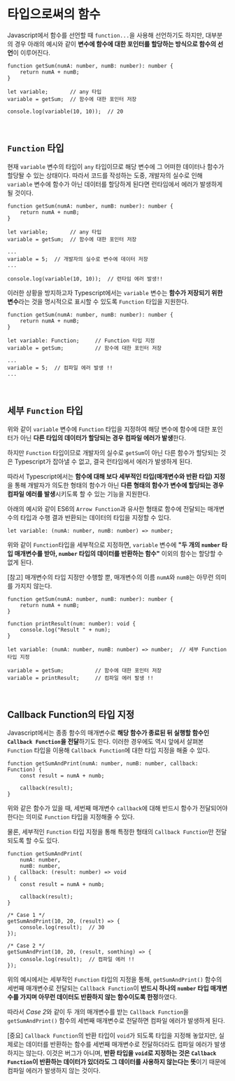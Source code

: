 # 타입으로써의 함수

Javascript에서 함수를 선언할 때 `function...`을 사용해 선언하기도 하지만, 대부분의 경우 아래의 예시와 같이 **변수에 함수에 대한 포인터를 할당하는 방식으로 함수의 선언**이 이루어진다.

```
function getSum(numA: number, numB: number): number {
    return numA + numB;
}

let variable;       // any 타입
variable = getSum;  // 함수에 대한 포인터 저장

console.log(variable(10, 10));  // 20
```

<br>

## `Function` 타입

현재 `variable` 변수의 타입이 `any` 타입이므로 해당 변수에 그 어떠한 데이터나 함수가 할당돨 수 있는 상태이다. 따라서 코드를 작성하는 도중, 개발자의 실수로 인해 `variable` 변수에 함수가 아닌 데이터를 할당하게 된다면 런타임에서 에러가 발생하게 될 것이다.

```
function getSum(numA: number, numB: number): number {
    return numA + numB;
}

let variable;       // any 타입
variable = getSum;  // 함수에 대한 포인터 저장

...
variable = 5;  // 개발자의 실수로 변수에 데이터 저장
...

console.log(variable(10, 10));  // 런타임 에러 발생!!
```

이러한 상황을 방지하고자 Typescript에서는 `variable` 변수는 **함수가 저장되기 위한 변수**라는 것을 명시적으로 표시할 수 있도록 `Function` 타입을 지원한다. 

```
function getSum(numA: number, numB: number): number {
    return numA + numB;
}

let variable: Function;     // Function 타입 지정
variable = getSum;          // 함수에 대한 포인터 저장

...
variable = 5;  // 컴파일 에러 발생 !!
...
```

<br>

## 세부 `Function` 타입

위와 같이 `variable` 변수에 `Function` 타입을 지정하여 해당 변수에 함수에 대한 포인터가 아닌 **다른 타입의 데이터가 할당되는 경우 컴파일 에러가 발생**한다. 

하지만 `Function` 타입이므로 개발자의 실수로 `getSum`이 아닌 다른 함수가 할당되는 것은 Typescript가 잡아낼 수 없고, 결국 런타임에서 에러가 발생하게 된다.

따라서 Typescript에서는 **함수에 대해 보다 세부적인 타입(매개변수와 반환 타입) 지정**을 통해 개발자가 의도한 형태의 함수가 아닌 **다른 형태의 함수가 변수에 할당되는 경우 컴파일 에러를 발생**시키도록 할 수 있는 기능을 지원한다.

아래의 예시와 같이 ES6의 `Arrow Function`과 유사한 형태로 함수에 전달되는 매개변수의 타입과 수행 결과 반환되는 데이터의 타입을 지정할 수 있다.

```
let variable: (numA: number, numB: number) => number;
```

위와 같이 `Function`타입을 세부적으로 지정하면, `variable` 변수에 **"두 개의 `number` 타입 매개변수를 받아, `number` 타입의 데이터를 반환하는 함수"** 이외의 함수는 할당할 수 없게 된다. 

[참고] 매개변수의 타입 지정만 수행할 뿐, 매개변수의 이름 `numA`와 `numB`는 아무런 의미를 가지지 않는다. 

```
function getSum(numA: number, numB: number): number {
    return numA + numB;
}

function printResult(num: number): void {
    console.log("Result " + num);
}

let variable: (numA: number, numB: number) => number;  // 세부 Function 타입 지정

variable = getSum;          // 함수에 대한 포인터 저장
variable = printResult;     // 컴파일 에러 발생 !!
```

<br>

## Callback Function의 타입 지정

Javascript에서는 종종 함수의 매개변수로 **해당 함수가 종료된 뒤 실행할 함수인 `Callback Function`을 전달**하기도 한다. 이러한 경우에도 역시 앞에서 살펴본 `Function` 타입을 이용해 `Callback Function`에 대한 타입 지정을 해줄 수 있다.

```
function getSumAndPrint(numA: number, numB: number, callback: Function) {
    const result = numA + numb;

    callback(result);
}
```

위와 같은 함수가 있을 때, 세번째 매개변수 `callback`에 대해 반드시 함수가 전달되어야 한다는 의미로 `Function` 타입을 지정해줄 수 있다.

물론, 세부적인 `Function` 타입 지정을 통해 특정한 형태의 `Callback Function`만 전달되도록 할 수도 있다.

```
function getSumAndPrint(
    numA: number, 
    numB: number, 
    callback: (result: number) => void
) {
    const result = numA + numb;

    callback(result);
}

/* Case 1 */
getSumAndPrint(10, 20, (result) => {
    console.log(result);  // 30
});

/* Case 2 */
getSumAndPrint(10, 20, (result, somthing) => {
    console.log(result);  // 컴파일 에러 !!
});
```

위의 예시에서는 세부적인 `Function` 타입의 지정을 통해, `getSumAndPrint()` 함수의 세번째 매개변수로 전달되는 `Callback Function`이 **반드시 하나의 `number` 타입 매개변수를 가지며 아무런 데이터도 반환하지 않는 함수이도록 한정**하였다. 

따라서 *Case 2*와 같이 두 개의 매개변수를 받는 `Callback Function`을 `getSumAndPrint()` 함수의 세번째 매개변수로 전달하면 컴파일 에러가 발생하게 된다.

[중요] `Callback Function`의 반환 타입이 `void`가 되도록 타입을 지정해 놓았지만, 실제로는 데이터를 반환하는 함수를 세번째 매개변수로 전달하더라도 컴파일 에러가 발생하지는 않는다. 이것은 버그가 아니며, **반환 타입을 `void`로 지정하는 것은 `Callback Function`이 반환하는 데이터가 있더라도 그 데이터를 사용하지 않는다는 뜻**이기 때문에 컴파일 에러가 발생하지 않는 것이다.


